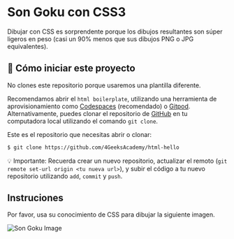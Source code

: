 <!--hide-->
# Son Goku con CSS3
<!--endhide-->

Dibujar con CSS es sorprendente porque los dibujos resultantes son súper ligeros en peso (casi un 90% menos que sus dibujos PNG o JPG equivalentes).

<onlyfor saas="false" withBanner="false">
  
## 🌱  Cómo iniciar este proyecto

No clones este repositorio porque usaremos una plantilla diferente.  

Recomendamos abrir el `html boilerplate`,  utilizando una herramienta de aprovisionamiento como [Codespaces](https://4geeks.com/es/lesson/tutorial-de-github-codespaces) (recomendado) o [Gitpod](https://4geeks.com/lesson/how-to-use-gitpod). Alternativamente, puedes clonar el repositorio de [GitHub](https://4geeks.com/es/lesson/como-utilizar-gitpod) en tu computadora local utilizando el comando `git clone`.  

Este es el repositorio que necesitas abrir o clonar:  

```sh
$ git clone https://github.com/4GeeksAcademy/html-hello
```

💡 Importante: Recuerda crear un nuevo repositorio, actualizar el remoto (`git remote set-url origin <tu nueva url>`), y subir el código a tu nuevo repositorio utilizando `add`, `commit` y `push`.  

</onlyfor>

## Instruciones

Por favor, usa su conocimiento de CSS para dibujar la siguiente imagen.

![Son Goku Image](https://github.com/breatheco-de/exercise-css-drawing-goku/blob/master/preview.gif?raw=true)
